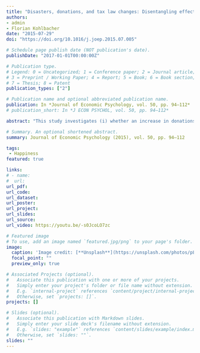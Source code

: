 ```yaml
---
title: "Disasters, donations, and tax law changes: Disentangling effects on subjective well-being by exploiting a natural experiment"
authors:
- admin
- Florian Kohlbacher
date: "2015-07-29"
doi: "https://doi.org/10.1016/j.joep.2015.07.005"

# Schedule page publish date (NOT publication's date).
publishDate: "2017-01-01T00:00:00Z"

# Publication type.
# Legend: 0 = Uncategorized; 1 = Conference paper; 2 = Journal article;
# 3 = Preprint / Working Paper; 4 = Report; 5 = Book; 6 = Book section;
# 7 = Thesis; 8 = Patent
publication_types: ["2"]

# Publication name and optional abbreviated publication name.
publication: In *Journal of Economic Psychology, vol. 50, pp. 94–112*
# publication_short: In *J ECON PSYCHOL, vol. 50, pp. 94–112*

abstract: "This study investigates (i) whether an increase in donations in the aftermath of disasters can mitigate the negative effects on subjective well-being (SWB), and if so, (ii) whether policy measures, such as tax law changes, can amplify this mitigating effect by providing further incentives for donations. To analyze these questions, we use data on the recent, impactful triple disaster on March 11, 2011 in Japan (3–11). Coincidentally, only three months after the disaster, a long-planned change in tax law was put into effect that allows higher tax deductions for charitable donations. Applying a moderated mediation analysis to a unique dataset, we are able to disentangle the total rise of donations into positive effects that are caused by the disaster itself and positive effects that are caused by the recent change in the Japanese tax law. The results of our study are as follows: First, we show that about 30% of the direct negative effect of 3–11 on SWB is mediated and mitigated by donations. Second, we show that the change in taxation law could have further mitigated the negative SWB effects of 3–11, if more people had been aware of it. However, since a large majority of the Japanese public had not even been aware of the tax law change, potential mitigating effects by increased donations have not been realized. As for policy implications, our results show that governments can create incentives for donations that not only support disaster reconstruction, but also mitigate the negative SWB effects of disasters."

# Summary. An optional shortened abstract.
summary: Journal of Economic Psychology (2015), vol. 50, pp. 94–112

tags:
 - Happiness
featured: true

links:
# - name: 
#  url: 
url_pdf: 
url_code: 
url_dataset: 
url_poster: 
url_project: 
url_slides: 
url_source: 
url_video: https://youtu.be/-s0JcoLO7zc

# Featured image
# To use, add an image named `featured.jpg/png` to your page's folder. 
image:
  caption: 'Image credit: [**Unsplash**](https://unsplash.com/photos/pLCdAaMFLTE)'
  focal_point: ""
  preview_only: true

# Associated Projects (optional).
#   Associate this publication with one or more of your projects.
#   Simply enter your project's folder or file name without extension.
#   E.g. `internal-project` references `content/project/internal-project/index.md`.
#   Otherwise, set `projects: []`.
projects: []

# Slides (optional).
#   Associate this publication with Markdown slides.
#   Simply enter your slide deck's filename without extension.
#   E.g. `slides: "example"` references `content/slides/example/index.md`.
#   Otherwise, set `slides: ""`.
slides: ""
---
```



